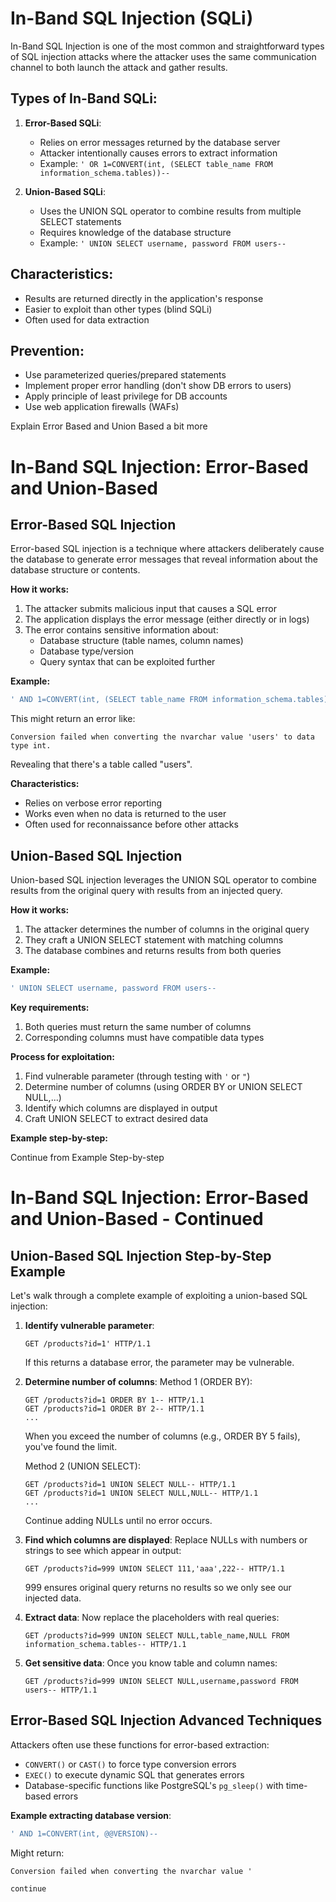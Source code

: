 

# In-Band SQL Injection (SQLi)

In-Band SQL Injection is one of the most common and straightforward types of SQL injection attacks where the attacker uses the same communication channel to both launch the attack and gather results.

## Types of In-Band SQLi:

1. **Error-Based SQLi**:
   - Relies on error messages returned by the database server
   - Attacker intentionally causes errors to extract information
   - Example: `' OR 1=CONVERT(int, (SELECT table_name FROM information_schema.tables))--`

2. **Union-Based SQLi**:
   - Uses the UNION SQL operator to combine results from multiple SELECT statements
   - Requires knowledge of the database structure
   - Example: `' UNION SELECT username, password FROM users--`

## Characteristics:
- Results are returned directly in the application's response
- Easier to exploit than other types (blind SQLi)
- Often used for data extraction

## Prevention:
- Use parameterized queries/prepared statements
- Implement proper error handling (don't show DB errors to users)
- Apply principle of least privilege for DB accounts
- Use web application firewalls (WAFs)

Explain Error Based and Union Based a bit more

 # In-Band SQL Injection: Error-Based and Union-Based

## Error-Based SQL Injection

Error-based SQL injection is a technique where attackers deliberately cause the database to generate error messages that reveal information about the database structure or contents.

**How it works:**
1. The attacker submits malicious input that causes a SQL error
2. The application displays the error message (either directly or in logs)
3. The error contains sensitive information about:
   - Database structure (table names, column names)
   - Database type/version
   - Query syntax that can be exploited further

**Example:**
```sql
' AND 1=CONVERT(int, (SELECT table_name FROM information_schema.tables))--
```
This might return an error like:
```
Conversion failed when converting the nvarchar value 'users' to data type int.
```
Revealing that there's a table called "users".

**Characteristics:**
- Relies on verbose error reporting
- Works even when no data is returned to the user
- Often used for reconnaissance before other attacks

## Union-Based SQL Injection

Union-based SQL injection leverages the UNION SQL operator to combine results from the original query with results from an injected query.

**How it works:**
1. The attacker determines the number of columns in the original query
2. They craft a UNION SELECT statement with matching columns
3. The database combines and returns results from both queries

**Example:**
```sql
' UNION SELECT username, password FROM users--
```

**Key requirements:**
1. Both queries must return the same number of columns
2. Corresponding columns must have compatible data types

**Process for exploitation:**
1. Find vulnerable parameter (through testing with `'` or `"`)
2. Determine number of columns (using ORDER BY or UNION SELECT NULL,...)
3. Identify which columns are displayed in output
4. Craft UNION SELECT to extract desired data

**Example step-by-step:**

Continue from Example Step-by-step


# In-Band SQL Injection: Error-Based and Union-Based - Continued

## Union-Based SQL Injection Step-by-Step Example

Let's walk through a complete example of exploiting a union-based SQL injection:

1. **Identify vulnerable parameter**:
   ```http
   GET /products?id=1' HTTP/1.1
   ```
   If this returns a database error, the parameter may be vulnerable.

2. **Determine number of columns**:
   Method 1 (ORDER BY):
   ```http
   GET /products?id=1 ORDER BY 1-- HTTP/1.1
   GET /products?id=1 ORDER BY 2-- HTTP/1.1
   ...
   ```
   When you exceed the number of columns (e.g., ORDER BY 5 fails), you've found the limit.

   Method 2 (UNION SELECT):
   ```http
   GET /products?id=1 UNION SELECT NULL-- HTTP/1.1
   GET /products?id=1 UNION SELECT NULL,NULL-- HTTP/1.1
   ...
   ```
   Continue adding NULLs until no error occurs.

3. **Find which columns are displayed**:
   Replace NULLs with numbers or strings to see which appear in output:
   ```http
   GET /products?id=999 UNION SELECT 111,'aaa',222-- HTTP/1.1
   ```
   999 ensures original query returns no results so we only see our injected data.

4. **Extract data**:
    Now replace the placeholders with real queries:
    ```http
    GET /products?id=999 UNION SELECT NULL,table_name,NULL FROM information_schema.tables-- HTTP/1.1
    ```

5. **Get sensitive data**:
    Once you know table and column names: 
    ```http
    GET /products?id=999 UNION SELECT NULL,username,password FROM users-- HTTP/1.1
    ```

## Error-Based SQL Injection Advanced Techniques

Attackers often use these functions for error-based extraction:

- `CONVERT()` or `CAST()` to force type conversion errors
- `EXEC()` to execute dynamic SQL that generates errors 
- Database-specific functions like PostgreSQL's `pg_sleep()` with time-based errors

**Example extracting database version**:
```sql
' AND 1=CONVERT(int, @@VERSION)--
```
Might return:
```
Conversion failed when converting the nvarchar value '

continue

